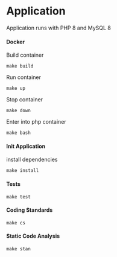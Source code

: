 # Application

Application runs with PHP 8 and MySQL 8

#### Docker

Build container

```
make build
```

Run container

```
make up
```

Stop container

```
make down
```

Enter into php container

```
make bash
```

#### Init Application

install dependencies

```
make install
``` 

#### Tests

```
make test
``` 

#### Coding Standards

```
make cs
``` 

#### Static Code Analysis

```
make stan
``` 

